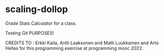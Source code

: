 # scaling-dollop
Grade Stats Calculator for a class.

Testing Git PURPOSES!

CREDITS TO : Erkki Kaila, Antti Laaksonen and Matti Luukkainen and Arto Hellas
for this programming exercise at programming mooc 2022.
